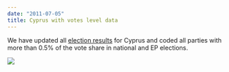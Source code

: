 ```yaml
---
date: "2011-07-05"
title: Cyprus with votes level data
---
```


We have updated all [election results](http://dev.parlgov.org/data/cyp/election-parliament/) for Cyprus and coded all parties with more than 0.5% of the vote share in national and EP elections.

![](/images/parliament-european-union.jpg)
